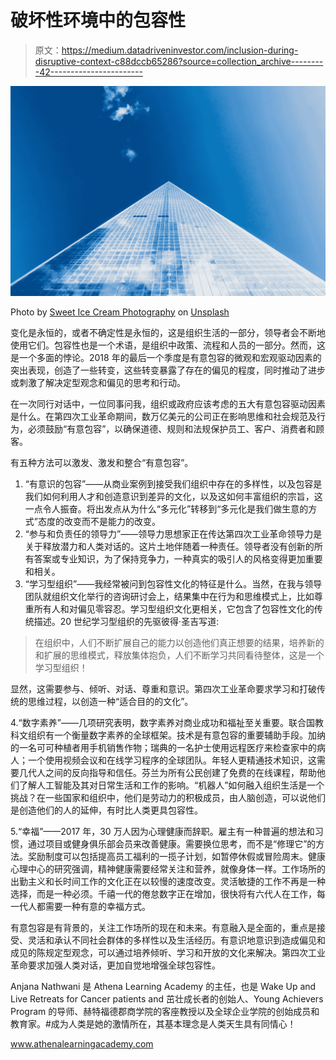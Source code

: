 # 破坏性环境中的包容性

> 原文：<https://medium.datadriveninvestor.com/inclusion-during-disruptive-context-c88dccb65286?source=collection_archive---------42----------------------->

![](img/3cb7b91f5a82114fbb0b7ff6be764f9f.png)

Photo by [Sweet Ice Cream Photography](https://unsplash.com/@sweeticecreamwedding?utm_source=medium&utm_medium=referral) on [Unsplash](https://unsplash.com?utm_source=medium&utm_medium=referral)

变化是永恒的，或者不确定性是永恒的，这是组织生活的一部分，领导者会不断地使用它们。包容性也是一个术语，是组织中政策、流程和人员的一部分。然而，这是一个多面的悖论。2018 年的最后一个季度是有意包容的微观和宏观驱动因素的突出表现，创造了一些转变，这些转变暴露了存在的偏见的程度，同时推动了进步或刺激了解决定型观念和偏见的思考和行动。

在一次同行对话中，一位同事问我，组织或政府应该考虑的五大有意包容驱动因素是什么。在第四次工业革命期间，数万亿美元的公司正在影响思维和社会规范及行为，必须鼓励“有意包容”，以确保道德、规则和法规保护员工、客户、消费者和顾客。

有五种方法可以激发、激发和整合“有意包容”。

1.  “有意识的包容”——从商业案例到接受我们组织中存在的多样性，以及包容是我们如何利用人才和创造意识到差异的文化，以及这如何丰富组织的宗旨，这一点令人振奋。将出发点从为什么“多元化”转移到“多元化是我们做生意的方式”态度的改变而不是能力的改变。
2.  “参与和负责任的领导力”——领导力思想家正在传达第四次工业革命领导力是关于释放潜力和人类对话的。这片土地伴随着一种责任。领导者没有创新的所有答案或专业知识，为了保持竞争力，一种真实的吸引人的风格变得更加重要和相关。
3.  “学习型组织”——我经常被问到包容性文化的特征是什么。当然，在我与领导团队就组织文化举行的咨询研讨会上，结果集中在行为和思维模式上，比如尊重所有人和对偏见零容忍。学习型组织文化更相关，它包含了包容性文化的传统描述。20 世纪学习型组织的先驱彼得·圣吉写道:

> 在组织中，人们不断扩展自己的能力以创造他们真正想要的结果，培养新的和扩展的思维模式，释放集体抱负，人们不断学习共同看待整体，这是一个学习型组织！

显然，这需要参与、倾听、对话、尊重和意识。第四次工业革命要求学习和打破传统的思维过程，以创造一种“适合目的的文化”。

4.“数字素养”——几项研究表明，数字素养对商业成功和福祉至关重要。联合国教科文组织有一个衡量数字素养的全球框架。技术是有意包容的重要辅助手段。加纳的一名可可种植者用手机销售作物；瑞典的一名护士使用远程医疗来检查家中的病人；一个使用视频会议和在线学习程序的全球团队。年轻人更精通技术知识，这需要几代人之间的反向指导和信任。芬兰为所有公民创建了免费的在线课程，帮助他们了解人工智能及其对日常生活和工作的影响。“机器人”如何融入组织生活是一个挑战？在一些国家和组织中，他们是劳动力的积极成员，由人脑创造，可以说他们是创造他们的人的延伸，有时比人类更具包容性。

5.“幸福”——2017 年，30 万人因为心理健康而辞职。雇主有一种普遍的想法和习惯，通过项目或健身俱乐部会员来改善健康。需要换位思考，而不是“修理它”的方法。奖励制度可以包括提高员工福利的一揽子计划，如暂停休假或冒险周末。健康心理中心的研究强调，精神健康需要经常关注和营养，就像身体一样。工作场所的出勤主义和长时间工作的文化正在以较慢的速度改变。灵活敏捷的工作不再是一种选择，而是一种必须。千禧一代的倦怠数字正在增加，很快将有六代人在工作，每一代人都需要一种有意的幸福方式。

有意包容是有背景的，关注工作场所的现在和未来。有意融入是全面的，重点是接受、灵活和承认不同社会群体的多样性以及生活经历。有意识地意识到造成偏见和成见的陈规定型观念，可以通过培养倾听、学习和开放的文化来解决。第四次工业革命要求加强人类对话，更加自觉地增强全球包容性。

Anjana Nathwani 是 Athena Learning Academy 的主任，也是 Wake Up and Live Retreats for Cancer patients and 茁壮成长者的创始人、Young Achievers Program 的导师、赫特福德郡商学院的客座教授以及全球企业学院的创始成员和教育家。#成为人类是她的激情所在，其基本理念是人类天生具有同情心！

www.athenalearningacademy.com
